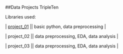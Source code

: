 ##Data Projects TripleTen 

Libraries used: 

| [project_01](https://github.com/L7-design/Data_projects_TripleTen/tree/main/project_01) || basic python, data preprocessing |

| project_02 || data preprocessing, EDA, data analysis |

| project_03 || data preprocessing, EDA, data analysis |

